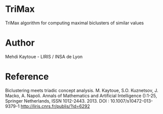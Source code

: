 TriMax
======

TriMax algorithm for computing maximal biclusters of similar values

Author
======
Mehdi Kaytoue - LIRIS / INSA de Lyon




Reference 
========
Biclustering meets triadic concept analysis.
M. Kaytoue, S.O. Kuznetsov, J. Macko, A. Napoli. 
Annals of Mathematics and Artificial Intelligence ():1-25, 
Springer Netherlands, ISSN 1012-2443.   2013.
DOI : 10.1007/s10472-013-9379-1
http://liris.cnrs.fr/publis/?id=6292
